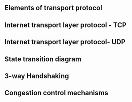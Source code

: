 ## Elements of transport protocol

## Internet transport layer protocol - TCP

## Internet transport layer protocol- UDP

## State transition diagram

## 3-way Handshaking

## Congestion control mechanisms